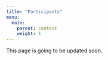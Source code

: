 ```yaml
---
title: "Participants"
menu:
  main:
    parent: contest
    weight: 1
---
```


<!--
{{% section flag="bg" title="Bulgaria" %}}

1. Anton Ruskov Shikov - Leader

#### Students (Contestants)

1. ALEKSANDAR TONEV KRASTEV
2. MARTIN DANIEL KOPCHEV
3. PETAR IVELINOV NYAGOLOV
4. RADOSLAV STOYANOV DIMITROV

{{% /section %}}
-->

This page is going to be updated soon.
